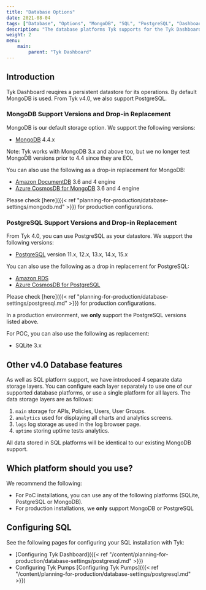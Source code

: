```yaml
---
title: "Database Options"
date: 2021-08-04
tags: ["Database", "Options", "MongoDB", "SQL", "PostgreSQL", "Dashboard"]
description: "The database platforms Tyk supports for the Tyk Dashboard"
weight: 2
menu: 
    main:
        parent: "Tyk Dashboard"
---
```


## Introduction
Tyk Dashboard reuqires a persistent datastore for its operations. By default MongoDB is used. From Tyk v4.0, we also support PostgreSQL. 

### MongoDB Support Versions and Drop-in Replacement
MongoDB is our default storage option. We support the following versions:
* [MongoDB](https://www.mongodb.com) 4.4.x

Note: Tyk works with MongoDB 3.x and above too, but we no longer test MongoDB versions prior to 4.4 since they are EOL

You can also use the following as a drop-in replacement for MongoDB:
* [Amazon DocumentDB](https://aws.amazon.com/documentdb/) 3.6 and 4 engine
* [Azure CosmosDB for MongoDB](https://learn.microsoft.com/en-us/azure/cosmos-db/mongodb/introduction) 3.6 and 4 engine

Please check [here]({{< ref "planning-for-production/database-settings/mongodb.md" >}}) for production configurations.

### PostgreSQL Support Versions and Drop-in Replacement
From Tyk 4.0, you can use PostgreSQL as your datastore. We support the following versions:
* [PostgreSQL](https://www.postgresql.org) version 11.x, 12.x, 13.x, 14.x, 15.x

You can also use the following as a drop in replacement for PostgreSQL:
* [Amazon RDS](https://aws.amazon.com/rds/)
* [Azure CosmosDB for PostgreSQL](https://learn.microsoft.com/en-us/azure/cosmos-db/postgresql/introduction)

Please check [here]({{< ref "planning-for-production/database-settings/postgresql.md" >}}) for production configurations.

In a production environment, we **only** support the PostgreSQL versions listed above.

For POC, you can also use the following as replacement:
* SQLite 3.x

## Other v4.0 Database features

As well as SQL platform support, we have introduced 4 separate data storage layers. You can configure each layer separately to use one of our supported database platforms, or use a single platform for all layers. The data storage layers are as follows:
1. `main` storage for APIs, Policies, Users, User Groups.
2. `analytics` used for displaying all charts and analytics screens.
3. `logs` log storage as used in the log browser page.
4. `uptime` storing uptime tests analytics.

All data stored in SQL platforms will be identical to our existing MongoDB support.

## Which platform should you use?

We recommend the following:

* For PoC installations, you can use any of the following platforms (SQLite, PostgreSQL or MongoDB).
* For production installations, we **only** support MongoDB or PostgreSQL

## Configuring SQL

See the following pages for configuring your SQL installation with Tyk:

* [Configuring Tyk Dashboard]({{< ref "/content/planning-for-production/database-settings/postgresql.md" >}})
* Configuring Tyk Pumps [Configuring Tyk Pumps]({{< ref "/content/planning-for-production/database-settings/postgresql.md" >}})
